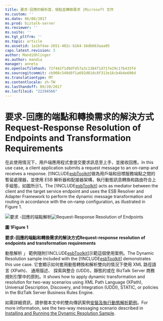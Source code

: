 ```yaml
---
title: 要求-回應的解析度，端點並轉換需求 |Microsoft 文件
ms.custom: ''
ms.date: 06/08/2017
ms.prod: biztalk-server
ms.reviewer: ''
ms.suite: ''
ms.tgt_pltfrm: ''
ms.topic: article
ms.assetid: 1a1bfdae-2651-402c-b164-16db663aaa95
caps.latest.revision: 3
author: MandiOhlinger
ms.author: mandia
manager: anneta
ms.openlocfilehash: 72f442f1d9df457a3c1384f1d717e29c17b433f4
ms.sourcegitcommit: cb908c540d8f1a692d01dc8f313e16cb4b4e696d
ms.translationtype: MT
ms.contentlocale: zh-TW
ms.lasthandoff: 09/20/2017
ms.locfileid: "22294566"
---
```

# <a name="request-response-resolution-of-endpoints-and-transformation-requirements"></a><span data-ttu-id="0e943-102">要求-回應的端點和轉換需求的解決方式</span><span class="sxs-lookup"><span data-stu-id="0e943-102">Request-Response Resolution of Endpoints and Transformation Requirements</span></span>
<span data-ttu-id="0e943-103">在此使用情況下，用戶端應用程式會提交要求訊息至上手，並接收回應。</span><span class="sxs-lookup"><span data-stu-id="0e943-103">In this use case, a client application submits a request message to an on-ramp and receives a response.</span></span> <span data-ttu-id="0e943-104">[!INCLUDE[esbToolkit](../includes/esbtoolkit-md.md)]做為用戶端和目標服務端點之間的暫留處理器，並使用 ESB 解析器和配接器架構，執行動態訊息轉換和路由符合上手組態，如圖所示1。</span><span class="sxs-lookup"><span data-stu-id="0e943-104">The [!INCLUDE[esbToolkit](../includes/esbtoolkit-md.md)] acts as mediator between the client and the target service endpoint and uses the ESB Resolver and Adapter Framework to perform the dynamic message transformation and routing in accordance with the on-ramp configuration, as illustrated in Figure 1.</span></span>  
  
 <span data-ttu-id="0e943-105">![要求 &#45;回應的端點解析](../esb-toolkit/media/ch3-requestresponse.gif "Ch3 要求回應")</span><span class="sxs-lookup"><span data-stu-id="0e943-105">![Request&#45;Response Resolution of Endpoints](../esb-toolkit/media/ch3-requestresponse.gif "Ch3-RequestResponse")</span></span>  
  
 <span data-ttu-id="0e943-106">**圖 1**</span><span class="sxs-lookup"><span data-stu-id="0e943-106">**Figure 1**</span></span>  
  
 <span data-ttu-id="0e943-107">**要求-回應的端點和轉換需求的解決方式**</span><span class="sxs-lookup"><span data-stu-id="0e943-107">**Request-response resolution of endpoints and transformation requirements**</span></span>  
  
 <span data-ttu-id="0e943-108">動態解析 」 範例隨附[!INCLUDE[esbToolkit](../includes/esbtoolkit-md.md)]示範這個使用案例。</span><span class="sxs-lookup"><span data-stu-id="0e943-108">The Dynamic Resolution sample included with the [!INCLUDE[esbToolkit](../includes/esbtoolkit-md.md)] demonstrates this use case.</span></span> <span data-ttu-id="0e943-109">它會顯示如何套用動態轉換和解析雙向的情況下使用 XML 路徑語言 (XPath)、 通用描述、 探索與整合 (UDDI)，靜態的或在 BizTalk Server 商務規則引擎中的原則。</span><span class="sxs-lookup"><span data-stu-id="0e943-109">It shows how to apply dynamic transformation and resolution for two-way scenarios using XML Path Language (XPath), Universal Description, Discovery, and Integration (UDDI), STATIC, or policies in the BizTalk Server Business Rules Engine.</span></span>  
  
 <span data-ttu-id="0e943-110">如需詳細資訊，請參閱本文中的雙向傳訊案例[安裝及執行動態解析範例](../esb-toolkit/installing-and-running-the-dynamic-resolution-sample.md)。</span><span class="sxs-lookup"><span data-stu-id="0e943-110">For more information, see the two-way messaging scenario described in [Installing and Running the Dynamic Resolution Sample](../esb-toolkit/installing-and-running-the-dynamic-resolution-sample.md).</span></span>